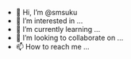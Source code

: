 - 👋 Hi, I’m @smsuku
- 👀 I’m interested in ...
- 🌱 I’m currently learning ...
- 💞️ I’m looking to collaborate on ...
- 📫 How to reach me ...

<!---
smsuku/smsuku is a ✨ special ✨ repository because its `README.md` (this file) appears on your GitHub profile.
You can click the Preview link to take a look at your changes.
--->
